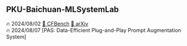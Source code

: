 ##  PKU-Baichuan-MLSystemLab 
🔥 2024/08/02  [🌴 CFBench](https://github.com/PKU-Baichuan-MLSystemLab/CFBench) [🌲 arXiv](https://arxiv.org/abs/2408.01122)  
🔥 2024/08/07  [PAS: Data-Efficient Plug-and-Play Prompt Augmentation System]

<!--

**Here are some ideas to get you started:**

🙋‍♀️ A short introduction - what is your organization all about?
🌈 Contribution guidelines - how can the community get involved?
👩‍💻 Useful resources - where can the community find your docs? Is there anything else the community should know?
🍿 Fun facts - what does your team eat for breakfast?
🧙 Remember, you can do mighty things with the power of [Markdown](https://docs.github.com/github/writing-on-github/getting-started-with-writing-and-formatting-on-github/basic-writing-and-formatting-syntax)
-->
